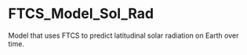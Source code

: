 # FTCS_Model_Sol_Rad
Model that uses FTCS to predict latitudinal solar radiation on Earth over time.
